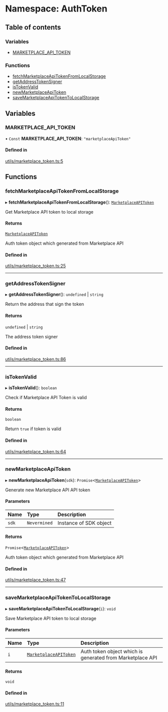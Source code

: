 # Namespace: AuthToken

## Table of contents

### Variables

- [MARKETPLACE\_API\_TOKEN](AuthToken.md#marketplace_api_token)

### Functions

- [fetchMarketplaceApiTokenFromLocalStorage](AuthToken.md#fetchmarketplaceapitokenfromlocalstorage)
- [getAddressTokenSigner](AuthToken.md#getaddresstokensigner)
- [isTokenValid](AuthToken.md#istokenvalid)
- [newMarketplaceApiToken](AuthToken.md#newmarketplaceapitoken)
- [saveMarketplaceApiTokenToLocalStorage](AuthToken.md#savemarketplaceapitokentolocalstorage)

## Variables

### MARKETPLACE\_API\_TOKEN

• `Const` **MARKETPLACE\_API\_TOKEN**: ``"marketplaceApiToken"``

#### Defined in

[utils/marketplace_token.ts:5](https://github.com/nevermined-io/react-components/blob/090277e/catalog/src/utils/marketplace_token.ts#L5)

## Functions

### fetchMarketplaceApiTokenFromLocalStorage

▸ **fetchMarketplaceApiTokenFromLocalStorage**(): [`MarketplaceAPIToken`](../interfaces/MarketplaceAPIToken.md)

Get Marketplace API token to local storage

#### Returns

[`MarketplaceAPIToken`](../interfaces/MarketplaceAPIToken.md)

Auth token object which generated from Marketplace API

#### Defined in

[utils/marketplace_token.ts:25](https://github.com/nevermined-io/react-components/blob/090277e/catalog/src/utils/marketplace_token.ts#L25)

___

### getAddressTokenSigner

▸ **getAddressTokenSigner**(): `undefined` \| `string`

Return the address that sign the token

#### Returns

`undefined` \| `string`

The address token signer

#### Defined in

[utils/marketplace_token.ts:86](https://github.com/nevermined-io/react-components/blob/090277e/catalog/src/utils/marketplace_token.ts#L86)

___

### isTokenValid

▸ **isTokenValid**(): `boolean`

Check if Marketplace API Token is valid

#### Returns

`boolean`

Return `true` if token is valid

#### Defined in

[utils/marketplace_token.ts:64](https://github.com/nevermined-io/react-components/blob/090277e/catalog/src/utils/marketplace_token.ts#L64)

___

### newMarketplaceApiToken

▸ **newMarketplaceApiToken**(`sdk`): `Promise`<[`MarketplaceAPIToken`](../interfaces/MarketplaceAPIToken.md)\>

Generate new Marketplace API API token

#### Parameters

| Name | Type | Description |
| :------ | :------ | :------ |
| `sdk` | `Nevermined` | Instance of SDK object |

#### Returns

`Promise`<[`MarketplaceAPIToken`](../interfaces/MarketplaceAPIToken.md)\>

Auth token object which generated from Marketplace API

#### Defined in

[utils/marketplace_token.ts:47](https://github.com/nevermined-io/react-components/blob/090277e/catalog/src/utils/marketplace_token.ts#L47)

___

### saveMarketplaceApiTokenToLocalStorage

▸ **saveMarketplaceApiTokenToLocalStorage**(`i`): `void`

Save Marketplace API token to local storage

#### Parameters

| Name | Type | Description |
| :------ | :------ | :------ |
| `i` | [`MarketplaceAPIToken`](../interfaces/MarketplaceAPIToken.md) | Auth token object which is generated from Marketplace API |

#### Returns

`void`

#### Defined in

[utils/marketplace_token.ts:11](https://github.com/nevermined-io/react-components/blob/090277e/catalog/src/utils/marketplace_token.ts#L11)
